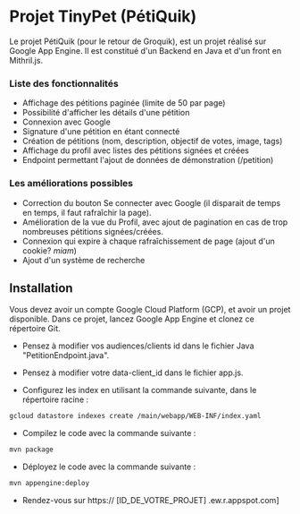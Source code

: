 
# Projet TinyPet (PétiQuik)

Le projet PétiQuik (pour le retour de Groquik), est un projet réalisé sur Google App Engine. Il est constitué d'un Backend en Java et d'un front en Mithril.js.

### Liste des fonctionnalités

- Affichage des pétitions paginée (limite de 50 par page)
- Possibilité d'afficher les détails d'une pétition
- Connexion avec Google
- Signature d'une pétition en étant connecté
- Création de pétitions (nom, description, objectif de votes, image, tags)
- Affichage du profil avec listes des pétitions signées et créées
- Endpoint permettant l'ajout de données de démonstration (/petition)

### Les améliorations possibles

- Correction du bouton Se connecter avec Google (il disparait de temps en temps, il faut rafraîchir la page).
- Amélioration de la vue du Profil, avec ajout de pagination en cas de trop nombreuses pétitions signées/créées.
- Connexion qui expire à chaque rafraîchissement de page (ajout d'un cookie? _miam_)
- Ajout d'un système de recherche

## Installation
Vous devez avoir un compte Google Cloud Platform (GCP), et avoir un projet disponible.
Dans ce projet, lancez Google App Engine et clonez ce répertoire Git.

- Pensez à modifier vos audiences/clients id dans le fichier Java "PetitionEndpoint.java".

- Pensez à modifier votre data-client_id dans le fichier app.js.

- Configurez les index en utilisant la commande suivante, dans le répertoire racine :
```bash
gcloud datastore indexes create /main/webapp/WEB-INF/index.yaml
```

- Compilez le code avec la commande suivante :
```bash
mvn package
```

- Déployez le code avec la commande suivante :
```bash
mvn appengine:deploy
```

- Rendez-vous sur https:// [ID_DE_VOTRE_PROJET] .ew.r.appspot.com]